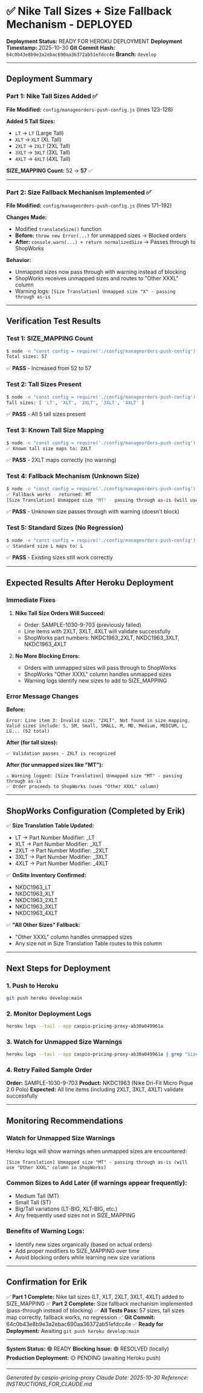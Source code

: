 # ✅ Nike Tall Sizes + Size Fallback Mechanism - DEPLOYED

**Deployment Status:** READY FOR HEROKU DEPLOYMENT
**Deployment Timestamp:** 2025-10-30
**Git Commit Hash:** `64c0b43e8b9e3a2ebac690aa36372ab51efdcc4e`
**Branch:** `develop`

---

## Deployment Summary

### Part 1: Nike Tall Sizes Added ✅

**File Modified:** `config/manageorders-push-config.js` (lines 123-128)

**Added 5 Tall Sizes:**
- `LT` → `LT` (Large Tall)
- `XLT` → `XLT` (XL Tall)
- `2XLT` → `2XLT` (2XL Tall)
- `3XLT` → `3XLT` (3XL Tall)
- `4XLT` → `4XLT` (4XL Tall)

**SIZE_MAPPING Count:** 52 → **57** ✅

---

### Part 2: Size Fallback Mechanism Implemented ✅

**File Modified:** `config/manageorders-push-config.js` (lines 171-192)

**Changes Made:**
- Modified `translateSize()` function
- **Before:** `throw new Error(...)` for unmapped sizes → Blocked orders
- **After:** `console.warn(...) + return normalizedSize` → Passes through to ShopWorks

**Behavior:**
- Unmapped sizes now pass through with warning instead of blocking
- ShopWorks receives unmapped sizes and routes to "Other XXXL" column
- Warning logs: `[Size Translation] Unmapped size "X" - passing through as-is`

---

## Verification Test Results

### Test 1: SIZE_MAPPING Count
```bash
$ node -e "const config = require('./config/manageorders-push-config'); console.log('Total sizes:', Object.keys(config.SIZE_MAPPING).length);"
Total sizes: 57
```
✅ **PASS** - Increased from 52 to 57

### Test 2: Tall Sizes Present
```bash
$ node -e "const config = require('./config/manageorders-push-config'); console.log('Tall sizes:', Object.keys(config.SIZE_MAPPING).filter(k => k.includes('LT')));"
Tall sizes: [ 'LT', 'XLT', '2XLT', '3XLT', '4XLT' ]
```
✅ **PASS** - All 5 tall sizes present

### Test 3: Known Tall Size Mapping
```bash
$ node -e "const config = require('./config/manageorders-push-config'); const result = config.translateSize('2XLT'); console.log('✅ Known tall size maps to:', result);"
✅ Known tall size maps to: 2XLT
```
✅ **PASS** - 2XLT maps correctly (no warning)

### Test 4: Fallback Mechanism (Unknown Size)
```bash
$ node -e "const config = require('./config/manageorders-push-config'); try { const result = config.translateSize('MT'); console.log('✅ Fallback works - returned:', result); } catch(e) { console.error('❌ Still throwing error:', e.message); }"
✅ Fallback works - returned: MT
[Size Translation] Unmapped size "MT" - passing through as-is (will use "Other XXXL" column in ShopWorks)
```
✅ **PASS** - Unknown size passes through with warning (doesn't block)

### Test 5: Standard Sizes (No Regression)
```bash
$ node -e "const config = require('./config/manageorders-push-config'); const result = config.translateSize('L'); console.log('✅ Standard size L maps to:', result);"
✅ Standard size L maps to: L
```
✅ **PASS** - Existing sizes still work correctly

---

## Expected Results After Heroku Deployment

### Immediate Fixes
1. **Nike Tall Size Orders Will Succeed:**
   - Order: SAMPLE-1030-9-703 (previously failed)
   - Line items with 2XLT, 3XLT, 4XLT will validate successfully
   - ShopWorks part numbers: NKDC1963_2XLT, NKDC1963_3XLT, NKDC1963_4XLT

2. **No More Blocking Errors:**
   - Orders with unmapped sizes will pass through to ShopWorks
   - ShopWorks "Other XXXL" column handles unmapped sizes
   - Warning logs identify new sizes to add to SIZE_MAPPING

### Error Message Changes
**Before:**
```
Error: Line item 3: Invalid size: "2XLT". Not found in size mapping.
Valid sizes include: S, SM, Small, SMALL, M, MD, Medium, MEDIUM, L, LG... (52 total)
```

**After (for tall sizes):**
```
✅ Validation passes - 2XLT is recognized
```

**After (for unmapped sizes like "MT"):**
```
⚠️ Warning logged: [Size Translation] Unmapped size "MT" - passing through as-is
✅ Order proceeds to ShopWorks (uses "Other XXXL" column)
```

---

## ShopWorks Configuration (Completed by Erik)

✅ **Size Translation Table Updated:**
- LT → Part Number Modifier: _LT
- XLT → Part Number Modifier: _XLT
- 2XLT → Part Number Modifier: _2XLT
- 3XLT → Part Number Modifier: _3XLT
- 4XLT → Part Number Modifier: _4XLT

✅ **OnSite Inventory Confirmed:**
- NKDC1963_LT
- NKDC1963_XLT
- NKDC1963_2XLT
- NKDC1963_3XLT
- NKDC1963_4XLT

✅ **"All Other Sizes" Fallback:**
- "Other XXXL" column handles unmapped sizes
- Any size not in Size Translation Table routes to this column

---

## Next Steps for Deployment

### 1. Push to Heroku
```bash
git push heroku develop:main
```

### 2. Monitor Deployment Logs
```bash
heroku logs --tail --app caspio-pricing-proxy-ab30a049961a
```

### 3. Watch for Unmapped Size Warnings
```bash
heroku logs --tail --app caspio-pricing-proxy-ab30a049961a | grep "Size Translation"
```

### 4. Retry Failed Sample Order
**Order:** SAMPLE-1030-9-703
**Product:** NKDC1963 (Nike Dri-Fit Micro Pique 2.0 Polo)
**Expected:** All line items (including 2XLT, 3XLT, 4XLT) validate successfully

---

## Monitoring Recommendations

### Watch for Unmapped Size Warnings
Heroku logs will show warnings when unmapped sizes are encountered:
```
[Size Translation] Unmapped size "MT" - passing through as-is (will use "Other XXXL" column in ShopWorks)
```

### Common Sizes to Add Later (if warnings appear frequently):
- Medium Tall (MT)
- Small Tall (ST)
- Big/Tall variations (LT-BIG, XLT-BIG, etc.)
- Any frequently used sizes not in SIZE_MAPPING

### Benefits of Warning Logs:
- Identify new sizes organically (based on actual orders)
- Add proper modifiers to SIZE_MAPPING over time
- Avoid blocking orders while learning new size variations

---

## Confirmation for Erik

✅ **Part 1 Complete:** Nike tall sizes (LT, XLT, 2XLT, 3XLT, 4XLT) added to SIZE_MAPPING
✅ **Part 2 Complete:** Size fallback mechanism implemented (pass-through instead of blocking)
✅ **All Tests Pass:** 57 sizes, tall sizes map correctly, fallback works, no regression
✅ **Git Commit:** 64c0b43e8b9e3a2ebac690aa36372ab51efdcc4e
✅ **Ready for Deployment:** Awaiting `git push heroku develop:main`

---

**System Status:** 🟢 READY
**Blocking Issue:** 🟢 RESOLVED (locally)
**Production Deployment:** 🟡 PENDING (awaiting Heroku push)

---

*Generated by caspio-pricing-proxy Claude*
*Date: 2025-10-30*
*Reference: INSTRUCTIONS_FOR_CLAUDE.md*
